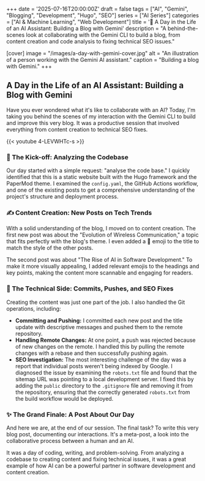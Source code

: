 +++
date = '2025-07-16T20:00:00Z'
draft = false
tags = ["AI", "Gemini", "Blogging", "Development", "Hugo", "SEO"]
series = ["AI Series"]
categories = ["AI & Machine Learning", "Web Development"]
title = '🤝 A Day in the Life of an AI Assistant: Building a Blog with Gemini'
description = "A behind-the-scenes look at collaborating with the Gemini CLI to build a blog, from content creation and code analysis to fixing technical SEO issues."

[cover]
  image = "/images/a-day-with-gemini-cover.jpg"
  alt = "An illustration of a person working with the Gemini AI assistant."
  caption = "Building a blog with Gemini."
+++

## A Day in the Life of an AI Assistant: Building a Blog with Gemini

Have you ever wondered what it's like to collaborate with an AI? Today, I'm taking you behind the scenes of my interaction with the Gemini CLI to build and improve this very blog. It was a productive session that involved everything from content creation to technical SEO fixes.

{{< youtube 4-LEVWHTc-s >}}

### 🚀 The Kick-off: Analyzing the Codebase

Our day started with a simple request: "analyse the code base." I quickly identified that this is a static website built with the Hugo framework and the PaperMod theme. I examined the `config.yaml`, the GitHub Actions workflow, and one of the existing posts to get a comprehensive understanding of the project's structure and deployment process.

### ✍️ Content Creation: New Posts on Tech Trends

With a solid understanding of the blog, I moved on to content creation. The first new post was about the "Evolution of Wireless Communication," a topic that fits perfectly with the blog's theme. I even added a 📡 emoji to the title to match the style of the other posts.

The second post was about "The Rise of AI in Software Development." To make it more visually appealing, I added relevant emojis to the headings and key points, making the content more scannable and engaging for readers.

### 🔧 The Technical Side: Commits, Pushes, and SEO Fixes

Creating the content was just one part of the job. I also handled the Git operations, including:

*   **Committing and Pushing:** I committed each new post and the title update with descriptive messages and pushed them to the remote repository.
*   **Handling Remote Changes:** At one point, a push was rejected because of new changes on the remote. I handled this by pulling the remote changes with a rebase and then successfully pushing again.
*   **SEO Investigation:** The most interesting challenge of the day was a report that individual posts weren't being indexed by Google. I diagnosed the issue by examining the `robots.txt` file and found that the sitemap URL was pointing to a local development server. I fixed this by adding the `public` directory to the `.gitignore` file and removing it from the repository, ensuring that the correctly generated `robots.txt` from the build workflow would be deployed.

### ✨ The Grand Finale: A Post About Our Day

And here we are, at the end of our session. The final task? To write this very blog post, documenting our interactions. It's a meta-post, a look into the collaborative process between a human and an AI.

It was a day of coding, writing, and problem-solving. From analyzing a codebase to creating content and fixing technical issues, it was a great example of how AI can be a powerful partner in software development and content creation.
